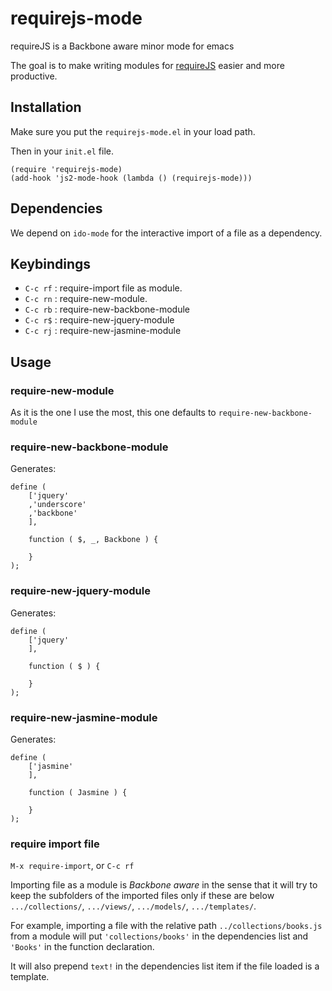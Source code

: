 requirejs-mode
==============

requireJS is a Backbone aware minor mode for emacs

The goal is to make writing modules for [requireJS](http://requirejs.org) easier and more
productive.

## Installation

Make sure you put the `requirejs-mode.el` in your load path.

Then in your `init.el` file.

```
(require 'requirejs-mode)
(add-hook 'js2-mode-hook (lambda () (requirejs-mode)))
```

## Dependencies

We depend on `ido-mode` for the interactive import of a file as a dependency.

## Keybindings

* `C-c rf` : require-import file as module.
* `C-c rn` : require-new-module.
* `C-c rb` : require-new-backbone-module
* `C-c r$` : require-new-jquery-module
* `C-c rj` : require-new-jasmine-module

## Usage

### require-new-module

As it is the one I use the most, this one defaults to `require-new-backbone-module`

### require-new-backbone-module

Generates:

```
define (
    ['jquery'
    ,'underscore'
    ,'backbone'
    ],
    
    function ( $, _, Backbone ) {

    }
);
```

### require-new-jquery-module

Generates:

```
define (
    ['jquery'
    ],
    
    function ( $ ) {
        
    }
);
```

### require-new-jasmine-module

Generates:

```
define (
    ['jasmine'
    ],
    
    function ( Jasmine ) {
        
    }
);
```


### require import file
`M-x require-import`, or `C-c rf`

Importing file as a module is *Backbone aware* in the sense that it will try to keep the
subfolders of the imported files only if these are below `.../collections/`, `.../views/`,
`.../models/`, `.../templates/`.

For example, importing a file with the relative path `../collections/books.js` from a module
will put `'collections/books'` in the dependencies list and `'Books'` in the function declaration.

It will also prepend `text!` in the dependencies list item if the file loaded is a template.
